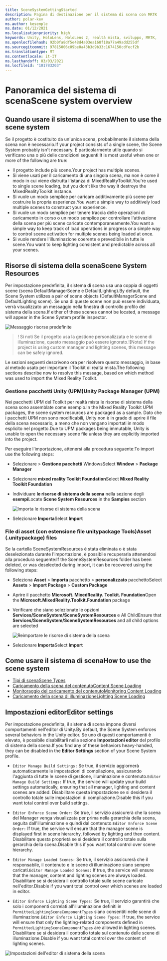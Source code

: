 ```yaml
---
title: SceneSystemGettingStarted
description: Pagina di destinazione per il sistema di scena con MRTK
author: polar-kev
ms.author: kesemple
ms.date: 01/12/2021
ms.localizationpriority: high
keywords: Unity, HoloLens, HoloLens 2, realtà mista, sviluppo, MRTK,
ms.openlocfilehash: 92b0fa8df5e48d4a03ea168f18a77a49add255df
ms.sourcegitcommit: 97815006c09be0a43b3d9b33c1674150cdfecf2b
ms.translationtype: MT
ms.contentlocale: it-IT
ms.lasthandoff: 03/03/2021
ms.locfileid: "101783203"
---
```

# <a name="scene-system-overview"></a><span data-ttu-id="7f84b-104">Panoramica del sistema di scena</span><span class="sxs-lookup"><span data-stu-id="7f84b-104">Scene system overview</span></span>

## <a name="when-to-use-the-scene-system"></a><span data-ttu-id="7f84b-105">Quando usare il sistema di scena</span><span class="sxs-lookup"><span data-stu-id="7f84b-105">When to use the scene system</span></span>

<span data-ttu-id="7f84b-106">Se il progetto è costituito da un'unica scena, probabilmente il sistema della scena non è necessario.</span><span class="sxs-lookup"><span data-stu-id="7f84b-106">If your project consists of a single scene, the Scene System probably isn't necessary.</span></span> <span data-ttu-id="7f84b-107">È particolarmente utile quando si verificano una o più delle condizioni seguenti:</span><span class="sxs-lookup"><span data-stu-id="7f84b-107">It is most useful when one or more of the following are true:</span></span>

- <span data-ttu-id="7f84b-108">Il progetto include più scene.</span><span class="sxs-lookup"><span data-stu-id="7f84b-108">Your project has multiple scenes.</span></span>
- <span data-ttu-id="7f84b-109">Si viene usati per il caricamento di una singola scena, ma non è come il modo in cui viene distrutta l'istanza di MixedRealityToolkit.</span><span class="sxs-lookup"><span data-stu-id="7f84b-109">You're used to single scene loading, but you don't like the way it destroys the MixedRealityToolkit instance.</span></span>
- <span data-ttu-id="7f84b-110">Si vuole un modo semplice per caricare additivamente più scene per costruire la propria esperienza.</span><span class="sxs-lookup"><span data-stu-id="7f84b-110">You want a simple way to additively load multiple scenes to construct your experience.</span></span>
- <span data-ttu-id="7f84b-111">Si vuole un modo semplice per tenere traccia delle operazioni di caricamento in corso o un modo semplice per controllare l'attivazione della scena per più scene caricate contemporaneamente.</span><span class="sxs-lookup"><span data-stu-id="7f84b-111">You want a simple way to keep track of load operations in progress or a simple way to control scene activation for multiple scenes being loaded at once.</span></span>
- <span data-ttu-id="7f84b-112">Si vuole rendere l'illuminazione coerente e prevedibile in tutte le scene.</span><span class="sxs-lookup"><span data-stu-id="7f84b-112">You want to keep lighting consistent and predictable across all your scenes.</span></span>

## <a name="scene-system-resources"></a><span data-ttu-id="7f84b-113">Risorse di sistema della scena</span><span class="sxs-lookup"><span data-stu-id="7f84b-113">Scene System Resources</span></span>

<span data-ttu-id="7f84b-114">Per impostazione predefinita, il sistema di scena usa una coppia di oggetti scene (scena DefaultManagerScene e DefaultLighting).</span><span class="sxs-lookup"><span data-stu-id="7f84b-114">By default, the Scene System utilizes a pair of scene objects (DefaultManagerScene and DefaultLighting scene).</span></span> <span data-ttu-id="7f84b-115">Se una di queste scene non può essere individuata, verrà visualizzato un messaggio nella finestra di controllo profilo del sistema della scena.</span><span class="sxs-lookup"><span data-stu-id="7f84b-115">If either of these scenes cannot be located, a message will appear in the Scene System profile inspector.</span></span>

![Messaggio risorse predefinite](../images/scene-system/DefaultResourcesMessage.png)

><span data-ttu-id="7f84b-117">! Si noti Se il progetto usa la gestione personalizzata e le scene di illuminazione, questo messaggio può essere ignorato.</span><span class="sxs-lookup"><span data-stu-id="7f84b-117">![Note] If the project is using custom manager and lighting scenes, this message can be safely ignored.</span></span>

<span data-ttu-id="7f84b-118">Le sezioni seguenti descrivono ora per risolvere questo messaggio, in base al metodo usato per importare il Toolkit di realtà mista.</span><span class="sxs-lookup"><span data-stu-id="7f84b-118">The following sections describe now to resolve this message, based on which method was used to import the Mixed Reality Toolkit.</span></span>

### <a name="unity-package-manager-upm"></a><span data-ttu-id="7f84b-119">Gestione pacchetti Unity (UPM)</span><span class="sxs-lookup"><span data-stu-id="7f84b-119">Unity Package Manager (UPM)</span></span>

<span data-ttu-id="7f84b-120">Nei pacchetti UPM del Toolkit per realtà mista le risorse di sistema della scena sono assemblate come esempio.</span><span class="sxs-lookup"><span data-stu-id="7f84b-120">In the Mixed Reality Toolkit UPM packages, the scene system resources are packaged as a sample.</span></span> <span data-ttu-id="7f84b-121">Dato che i pacchetti UPM non sono modificabili, Unity non è in grado di aprire il file della scena necessario, a meno che non vengano importati in modo esplicito nel progetto.</span><span class="sxs-lookup"><span data-stu-id="7f84b-121">Due to UPM packages being immutable, Unity is unable to open the necessary scene file unless they are explicitly imported into the project.</span></span>

<span data-ttu-id="7f84b-122">Per eseguire l'importazione, attenersi alla procedura seguente:</span><span class="sxs-lookup"><span data-stu-id="7f84b-122">To import use the following steps:</span></span>

- <span data-ttu-id="7f84b-123">Selezionare   >  **Gestione pacchetti** Windows</span><span class="sxs-lookup"><span data-stu-id="7f84b-123">Select **Window** > **Package Manager**</span></span>
- <span data-ttu-id="7f84b-124">Selezionare **mixed reality Toolkit Foundation**</span><span class="sxs-lookup"><span data-stu-id="7f84b-124">Select **Mixed Reality Toolkit Foundation**</span></span>
- <span data-ttu-id="7f84b-125">Individuare **le risorse di sistema della scena** nella sezione degli **esempi**</span><span class="sxs-lookup"><span data-stu-id="7f84b-125">Locate **Scene System Resources** in the **Samples** section</span></span>

  ![Importa le risorse di sistema della scena](../images/scene-system/UpmImportSceneSystemResources.png)

- <span data-ttu-id="7f84b-127">Selezionare **Importa**</span><span class="sxs-lookup"><span data-stu-id="7f84b-127">Select **Import**</span></span>

### <a name="asset-unitypackage-files"></a><span data-ttu-id="7f84b-128">File di asset (con estensione file unitypackage Tools)</span><span class="sxs-lookup"><span data-stu-id="7f84b-128">Asset (.unitypackage) files</span></span>

<span data-ttu-id="7f84b-129">Se la cartella SceneSystemResources è stata eliminata o è stata deselezionata durante l'importazione, è possibile recuperarla attenendosi alla procedura seguente:</span><span class="sxs-lookup"><span data-stu-id="7f84b-129">If the SceneSystemResources folder has been deleted, or was deselected during import, it can be recovered using the following steps:</span></span>

- <span data-ttu-id="7f84b-130">Seleziona **Asset**  >  **Importa** pacchetto  >  **personalizzato** pacchetto</span><span class="sxs-lookup"><span data-stu-id="7f84b-130">Select **Assets** > **Import Package** > **Custom Package**</span></span>
- <span data-ttu-id="7f84b-131">Aprire il pacchetto **Microsoft. MixedReality. Toolkit. Foundation**</span><span class="sxs-lookup"><span data-stu-id="7f84b-131">Open the **Microsoft.MixedReality.Toolkit.Foundation** package</span></span>
- <span data-ttu-id="7f84b-132">Verificare che siano selezionate le opzioni **Services/SceneSystem/SceneSystemResources** e All Child</span><span class="sxs-lookup"><span data-stu-id="7f84b-132">Ensure that **Services/SceneSystem/SceneSystemResources** and all child options are selected</span></span>

  ![Reimportare le risorse di sistema della scena](../images/scene-system/ReimportSceneSystemResources.png)

- <span data-ttu-id="7f84b-134">Selezionare **Importa**</span><span class="sxs-lookup"><span data-stu-id="7f84b-134">Select **Import**</span></span>

## <a name="how-to-use-the-scene-system"></a><span data-ttu-id="7f84b-135">Come usare il sistema di scena</span><span class="sxs-lookup"><span data-stu-id="7f84b-135">How to use the scene system</span></span>

- [<span data-ttu-id="7f84b-136">Tipi di scena</span><span class="sxs-lookup"><span data-stu-id="7f84b-136">Scene Types</span></span>](scene-system-scene-types.md)
- [<span data-ttu-id="7f84b-137">Caricamento della scena del contenuto</span><span class="sxs-lookup"><span data-stu-id="7f84b-137">Content Scene Loading</span></span>](scene-system-content-loading.md)
- [<span data-ttu-id="7f84b-138">Monitoraggio del caricamento del contenuto</span><span class="sxs-lookup"><span data-stu-id="7f84b-138">Monitoring Content Loading</span></span>](scene-system-load-progress.md)
- [<span data-ttu-id="7f84b-139">Caricamento della scena di illuminazione</span><span class="sxs-lookup"><span data-stu-id="7f84b-139">Lighting Scene Loading</span></span>](scene-system-lighting-scenes.md)

## <a name="editor-settings"></a><span data-ttu-id="7f84b-140">Impostazioni editor</span><span class="sxs-lookup"><span data-stu-id="7f84b-140">Editor settings</span></span>

<span data-ttu-id="7f84b-141">Per impostazione predefinita, il sistema di scena impone diversi comportamenti nell'editor di Unity.</span><span class="sxs-lookup"><span data-stu-id="7f84b-141">By default, the Scene System enforces several behaviors in the Unity editor.</span></span> <span data-ttu-id="7f84b-142">Se uno di questi comportamenti è elevato, è possibile disabilitarli nella sezione **Impostazioni editor** del profilo di sistema della scena.</span><span class="sxs-lookup"><span data-stu-id="7f84b-142">If you find any of these behaviors heavy-handed, they can be disabled in the **Editor Settings** section of your Scene System profile.</span></span>

- <span data-ttu-id="7f84b-143">`Editor Manage Build Settings:` Se true, il servizio aggiornerà automaticamente le impostazioni di compilazione, assicurando l'aggiunta di tutte le scene di gestione, illuminazione e contenuto.</span><span class="sxs-lookup"><span data-stu-id="7f84b-143">`Editor Manage Build Settings:` If true, the service will update your build settings automatically, ensuring that all manager, lighting and content scenes are added.</span></span> <span data-ttu-id="7f84b-144">Disabilitare questa impostazione se si desidera il controllo totale sulle impostazioni di compilazione.</span><span class="sxs-lookup"><span data-stu-id="7f84b-144">Disable this if you want total control over build settings.</span></span>

- <span data-ttu-id="7f84b-145">`Editor Enforce Scene Order:` Se true, il servizio assicurerà che la scena del Manager venga visualizzata per prima nella gerarchia della scena, seguita dall'illuminazione e quindi dal contenuto.</span><span class="sxs-lookup"><span data-stu-id="7f84b-145">`Editor Enforce Scene Order:` If true, the service will ensure that the manager scene is displayed first in scene hierarchy, followed by lighting and then content.</span></span> <span data-ttu-id="7f84b-146">Disabilitare questa proprietà se si desidera il controllo totale sulla gerarchia della scena.</span><span class="sxs-lookup"><span data-stu-id="7f84b-146">Disable this if you want total control over scene hierarchy.</span></span>

- <span data-ttu-id="7f84b-147">`Editor Manage Loaded Scenes:` Se true, il servizio assicurerà che il responsabile, il contenuto e le scene di illuminazione siano sempre caricati.</span><span class="sxs-lookup"><span data-stu-id="7f84b-147">`Editor Manage Loaded Scenes:` If true, the service will ensure that the manager, content and lighting scenes are always loaded.</span></span> <span data-ttu-id="7f84b-148">Disabilitare se si desidera il controllo totale sulle scene caricate nell'editor.</span><span class="sxs-lookup"><span data-stu-id="7f84b-148">Disable if you want total control over which scenes are loaded in editor.</span></span>

- <span data-ttu-id="7f84b-149">`Editor Enforce Lighting Scene Types:` Se true, il servizio garantirà che solo i componenti correlati all'illuminazione definiti in `PermittedLightingSceneComponentTypes` siano consentiti nelle scene di illuminazione.</span><span class="sxs-lookup"><span data-stu-id="7f84b-149">`Editor Enforce Lighting Scene Types:` If true, the service will ensure that only the lighting-related components defined in `PermittedLightingSceneComponentTypes` are allowed in lighting scenes.</span></span> <span data-ttu-id="7f84b-150">Disabilitare se si desidera il controllo totale sul contenuto delle scene di illuminazione.</span><span class="sxs-lookup"><span data-stu-id="7f84b-150">Disable if you want total control over the content of lighting scenes.</span></span>

![Impostazioni dell'editor di sistema della scena](../images/scene-system/MRTK_SceneSystemProfileEditorSettings.PNG)
